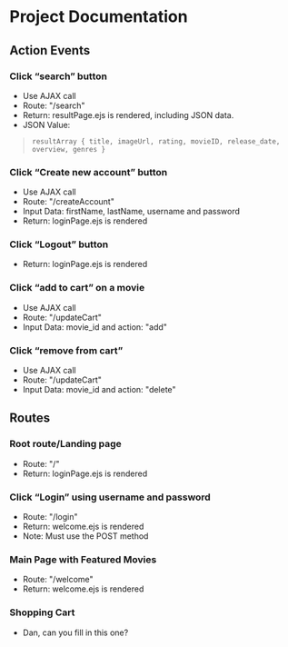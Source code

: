 # Project Documentation

## Action Events

### Click “search” button
* Use AJAX call
* Route: "/search"
* Return: resultPage.ejs is rendered, including JSON data.
* JSON Value: 
>`resultArray { title, imageUrl, rating, movieID, release_date, overview, genres }`

### Click “Create new account” button
* Use AJAX call
* Route: "/createAccount"
* Input Data: firstName, lastName, username and password
* Return: loginPage.ejs is rendered

### Click “Logout” button
* Return: loginPage.ejs is rendered

### Click “add to cart” on a movie
* Use AJAX call
* Route: "/updateCart"
* Input Data: movie_id and action: "add"

### Click “remove from cart”
* Use AJAX call
* Route: "/updateCart"
* Input Data: movie_id and action: "delete"


## Routes 

### Root route/Landing page
* Route: "/"
* Return: loginPage.ejs is rendered

### Click “Login” using username and password
* Route: "/login"
* Return: welcome.ejs is rendered 
* Note: Must use the POST method

### Main Page with Featured Movies
* Route: "/welcome"
* Return: welcome.ejs is rendered

### Shopping Cart 
* Dan, can you fill in this one?




